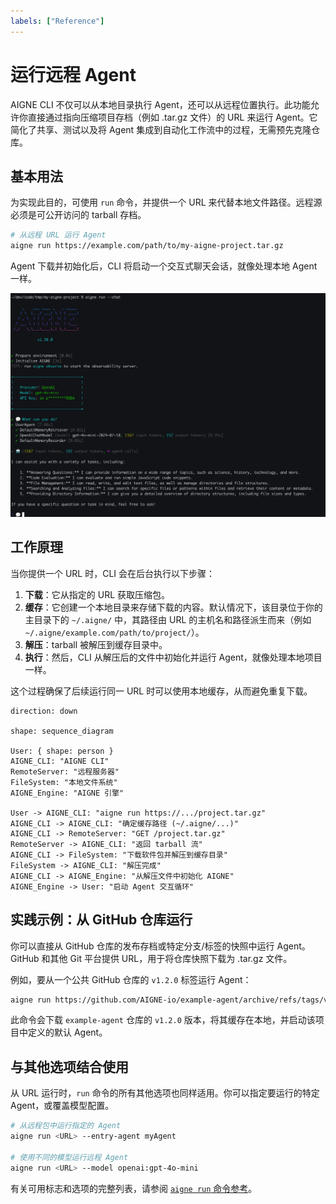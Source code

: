 ```yaml
---
labels: ["Reference"]
---
```


# 运行远程 Agent

AIGNE CLI 不仅可以从本地目录执行 Agent，还可以从远程位置执行。此功能允许你直接通过指向压缩项目存档（例如 .tar.gz 文件）的 URL 来运行 Agent。它简化了共享、测试以及将 Agent 集成到自动化工作流中的过程，无需预先克隆仓库。

## 基本用法

为实现此目的，可使用 `run` 命令，并提供一个 URL 来代替本地文件路径。远程源必须是可公开访问的 tarball 存档。

```bash
# 从远程 URL 运行 Agent
aigne run https://example.com/path/to/my-aigne-project.tar.gz
```

Agent 下载并初始化后，CLI 将启动一个交互式聊天会话，就像处理本地 Agent 一样。

![在聊天模式下运行 Agent](../assets/run/run-default-template-project-in-chat-mode.png)

## 工作原理

当你提供一个 URL 时，CLI 会在后台执行以下步骤：

1.  **下载**：它从指定的 URL 获取压缩包。
2.  **缓存**：它创建一个本地目录来存储下载的内容。默认情况下，该目录位于你的主目录下的 `~/.aigne/` 中，其路径由 URL 的主机名和路径派生而来（例如 `~/.aigne/example.com/path/to/project/`）。
3.  **解压**：tarball 被解压到缓存目录中。
4.  **执行**：然后，CLI 从解压后的文件中初始化并运行 Agent，就像处理本地项目一样。

这个过程确保了后续运行同一 URL 时可以使用本地缓存，从而避免重复下载。

```d2
direction: down

shape: sequence_diagram

User: { shape: person }
AIGNE_CLI: "AIGNE CLI"
RemoteServer: "远程服务器"
FileSystem: "本地文件系统"
AIGNE_Engine: "AIGNE 引擎"

User -> AIGNE_CLI: "aigne run https://.../project.tar.gz"
AIGNE_CLI -> AIGNE_CLI: "确定缓存路径 (~/.aigne/...)"
AIGNE_CLI -> RemoteServer: "GET /project.tar.gz"
RemoteServer -> AIGNE_CLI: "返回 tarball 流"
AIGNE_CLI -> FileSystem: "下载软件包并解压到缓存目录"
FileSystem -> AIGNE_CLI: "解压完成"
AIGNE_CLI -> AIGNE_Engine: "从解压文件中初始化 AIGNE"
AIGNE_Engine -> User: "启动 Agent 交互循环"
```

## 实践示例：从 GitHub 仓库运行

你可以直接从 GitHub 仓库的发布存档或特定分支/标签的快照中运行 Agent。GitHub 和其他 Git 平台提供 URL，用于将仓库快照下载为 .tar.gz 文件。

例如，要从一个公共 GitHub 仓库的 `v1.2.0` 标签运行 Agent：

```bash
aigne run https://github.com/AIGNE-io/example-agent/archive/refs/tags/v1.2.0.tar.gz
```

此命令会下载 `example-agent` 仓库的 `v1.2.0` 版本，将其缓存在本地，并启动该项目中定义的默认 Agent。

## 与其他选项结合使用

从 URL 运行时，`run` 命令的所有其他选项也同样适用。你可以指定要运行的特定 Agent，或覆盖模型配置。

```bash
# 从远程包中运行指定的 Agent
aigne run <URL> --entry-agent myAgent

# 使用不同的模型运行远程 Agent
aigne run <URL> --model openai:gpt-4o-mini
```

有关可用标志和选项的完整列表，请参阅 [`aigne run` 命令参考](./command-reference-run.md)。
